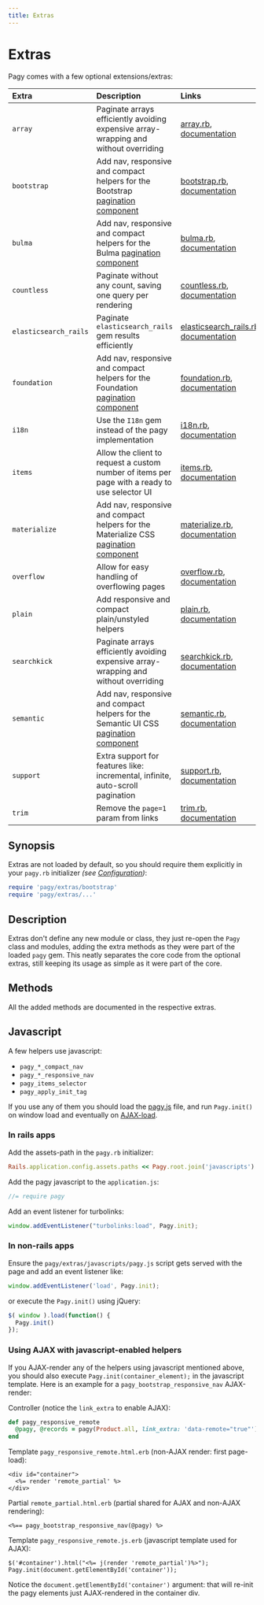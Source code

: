 ```yaml
---
title: Extras
---
```

# Extras

Pagy comes with a few optional extensions/extras:

| Extra                 | Description                                                                                                                                            | Links                                                                                                                                                        |
|:----------------------|:-------------------------------------------------------------------------------------------------------------------------------------------------------|:-------------------------------------------------------------------------------------------------------------------------------------------------------------|
| `array`               | Paginate arrays efficiently avoiding expensive array-wrapping and without overriding                                                                   | [array.rb](https://github.com/ddnexus/pagy/blob/master/lib/pagy/extras/array.rb), [documentation](extras/array.md)                                           |
| `bootstrap`           | Add nav, responsive and compact helpers for the Bootstrap [pagination component](https://getbootstrap.com/docs/4.1/components/pagination)              | [bootstrap.rb](https://github.com/ddnexus/pagy/blob/master/lib/pagy/extras/bootstrap.rb), [documentation](extras/bootstrap.md)                               |
| `bulma`               | Add nav, responsive and compact helpers for the Bulma [pagination component](https://bulma.io/documentation/components/pagination)                     | [bulma.rb](https://github.com/ddnexus/pagy/blob/master/lib/pagy/extras/bulma.rb), [documentation](extras/bulma.md)                                           |
| `countless`           | Paginate without any count, saving one query per rendering                                                                                             | [countless.rb](https://github.com/ddnexus/pagy/blob/master/lib/pagy/extras/countless.rb), [documentation](extras/countless.md)                               |
| `elasticsearch_rails` | Paginate `elasticsearch_rails` gem results efficiently                                                                                                 | [elasticsearch_rails.rb](https://github.com/ddnexus/pagy/blob/master/lib/pagy/extras/elasticsearch_rails.rb), [documentation](extras/elasticsearch_rails.md) |
| `foundation`          | Add nav, responsive and compact helpers for the Foundation [pagination component](https://foundation.zurb.com/sites/docs/pagination.html)              | [foundation.rb](https://github.com/ddnexus/pagy/blob/master/lib/pagy/extras/foundation.rb), [documentation](extras/foundation.md)                            |
| `i18n`                | Use the `I18n` gem instead of the pagy implementation                                                                                                  | [i18n.rb](https://github.com/ddnexus/pagy/blob/master/lib/pagy/extras/i81n.rb), [documentation](extras/i18n.md)                                              |
| `items`               | Allow the client to request a custom number of items per page with a ready to use selector UI                                                          | [items.rb](https://github.com/ddnexus/pagy/blob/master/lib/pagy/extras/items.rb), [documentation](extras/items.md)                                           |
| `materialize`         | Add nav, responsive and compact helpers for the Materialize CSS [pagination component](https://materializecss.com/pagination.html)                     | [materialize.rb](https://github.com/ddnexus/pagy/blob/master/lib/pagy/extras/materialize.rb), [documentation](extras/materialize.md)                         |
| `overflow`            | Allow for easy handling of overflowing pages                                                                                                           | [overflow.rb](https://github.com/ddnexus/pagy/blob/master/lib/pagy/extras/overflow.rb), [documentation](extras/overflow.md)                                  |
| `plain`               | Add responsive and compact plain/unstyled helpers                                                                                                      | [plain.rb](https://github.com/ddnexus/pagy/blob/master/lib/pagy/extras/plain.rb), [documentation](extras/plain.md)                                           |
| `searchkick`          | Paginate arrays efficiently avoiding expensive array-wrapping and without overriding                                                                   | [searchkick.rb](https://github.com/ddnexus/pagy/blob/master/lib/pagy/extras/searchkick.rb), [documentation](extras/searchkick.md)                            |
| `semantic`            | Add nav, responsive and compact helpers for the Semantic UI CSS [pagination component](https://semantic-ui.com/collections/menu.html)                  | [semantic.rb](https://github.com/ddnexus/pagy/blob/master/lib/pagy/extras/semantic.rb), [documentation](extras/semantic.md)                                  |
| `support`             | Extra support for features like: incremental, infinite, auto-scroll pagination                                                                         | [support.rb](https://github.com/ddnexus/pagy/blob/master/lib/pagy/extras/support.rb), [documentation](extras/support.md)                                     |
| `trim`                | Remove the `page=1` param from links                                                                                                                   | [trim.rb](https://github.com/ddnexus/pagy/blob/master/lib/pagy/extras/trim.rb), [documentation](extras/trim.md)                                              |

## Synopsis

Extras are not loaded by default, so you should require them explicitly in your `pagy.rb` initializer _(see [Configuration](how-to.md#global-configuration))_:

```ruby
require 'pagy/extras/bootstrap'
require 'pagy/extras/...'
```

## Description

Extras don't define any new module or class, they just re-open the `Pagy` class and modules, adding the extra methods as they were part of the loaded `pagy` gem. This neatly separates the core code from the optional extras, still keeping its usage as simple as it were part of the core.

## Methods

All the added methods are documented in the respective extras.

## Javascript

A few helpers use javascript:

- `pagy_*_compact_nav`
- `pagy_*_responsive_nav`
- `pagy_items_selector`
- `pagy_apply_init_tag`

If you use any of them you should load the [pagy.js](https://github.com/ddnexus/pagy/blob/master/lib/javascripts/pagy.js) file, and run `Pagy.init()` on window load and eventually on [AJAX-load](#using-ajax-with-javascript-enabled-helpers).

### In rails apps

Add the assets-path in the `pagy.rb` initializer:

```ruby
Rails.application.config.assets.paths << Pagy.root.join('javascripts')
```

Add the pagy javascript to the `application.js`:

```js
//= require pagy
```

Add an event listener for turbolinks:

```js
window.addEventListener("turbolinks:load", Pagy.init);
```

### In non-rails apps

Ensure the `pagy/extras/javascripts/pagy.js` script gets served with the page and add an event listener like:

```js
window.addEventListener('load', Pagy.init);
```

or execute the `Pagy.init()` using jQuery:

```js
$( window ).load(function() {
  Pagy.init()
});
```


### Using AJAX with javascript-enabled helpers

If you AJAX-render any of the helpers using javascript mentioned above, you should also execute `Pagy.init(container_element);` in the javascript template. Here is an example for a `pagy_bootstrap_responsive_nav` AJAX-render:

Controller (notice the `link_extra` to enable AJAX):

```ruby
def pagy_responsive_remote
  @pagy, @records = pagy(Product.all, link_extra: 'data-remote="true"')
end
```

Template `pagy_responsive_remote.html.erb` (non-AJAX render: first page-load):

```
<div id="container">
  <%= render 'remote_partial' %>
</div>
```

Partial `remote_partial.html.erb` (partial shared for AJAX and non-AJAX rendering):

```erb
<%== pagy_bootstrap_responsive_nav(@pagy) %>
```

Template `pagy_responsive_remote.js.erb` (javascript template used for AJAX):

```js-erb
$('#container').html("<%= j(render 'remote_partial')%>");
Pagy.init(document.getElementById('container'));
```

Notice the `document.getElementById('container')` argument: that will re-init the pagy elements just AJAX-rendered in the container div.
